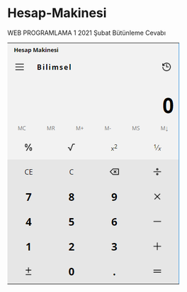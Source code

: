 # Hesap-Makinesi
WEB PROGRAMLAMA 1 2021 Şubat Bütünleme Cevabı 

![alt text](https://github.com/hsngdr/Hesap-Makinesi/blob/master/Screenshot.png?raw=true)
